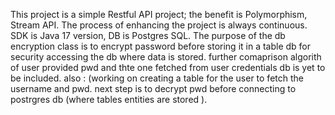 This project is a simple Restful API project; the benefit is Polymorphism, Stream API. The process of enhancing the project is always continuous. 
SDK is Java 17 version, DB is Postgres SQL. 
The purpose of the db encryption class is to encrypt password before storing it in a table db for security accessing the db where data is stored.
further comaprison algorith of user provided pwd and thte one fetched from user credentials db is yet to be included.
 also : (working on creating a table for the user to fetch the username and pwd.
next step is to decrypt pwd before connecting to postrgres db (where tables entities are stored ). 
